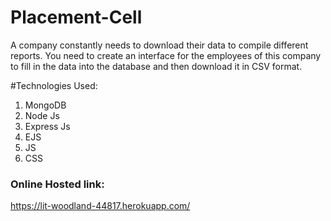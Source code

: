# Placement-Cell
A company constantly needs to download their data to compile different reports. You need to create an interface for the employees of this company to fill in the data into the database and then download it in CSV format.

#Technologies Used:

1. MongoDB
2. Node Js
3. Express Js
4. EJS
5. JS
6. CSS


### Online Hosted link: 
 https://lit-woodland-44817.herokuapp.com/
